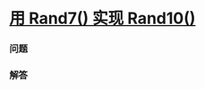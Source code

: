 # [用 Rand7() 实现 Rand10()](https://leetcode-cn.com/problems/implement-rand10-using-rand7)

### 问题

### 解答

```

```

